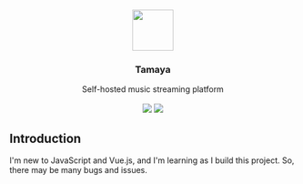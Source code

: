 <br>
<p align="center">
  <img src="https://github.com/bunubbv/tamaya/assets/75381985/766197c6-9293-4262-a36e-cb2f878a9482" width="72">
  <h3 align="center">Tamaya</h3>
  <p align="center">Self-hosted music streaming platform
  <br>
  <br>
  <!--<img src="https://img.shields.io/github/contributors/bunubbv/tamaya?display_timestamp=committer&style=flat-square">-->
  <img src="https://img.shields.io/github/license/bunubbv/tamaya?style=flat-square">
  <img src="https://img.shields.io/github/last-commit/bunubbv/tamaya?style=flat-square">
</p>

## Introduction
I'm new to JavaScript and Vue.js, and I'm learning as I build this project. So, there may be many bugs and issues.